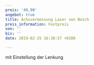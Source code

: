 ```yaml
---
preis: '49,90'
angebot: true
title: Achsvermessung Laser von Bosch
preis_information: Festpreis
von: ''
bis: ''
date: 2019-02-25 16:38:57 +0100

---
```

mit Einstellung der Lenkung
